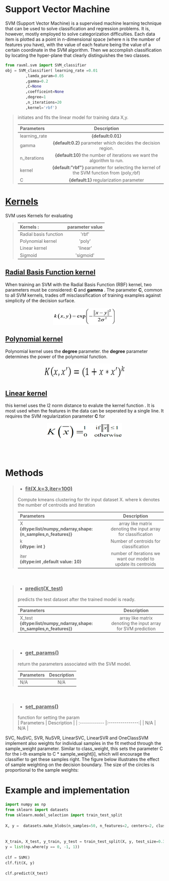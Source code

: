 # Support Vector Machine
SVM (Support Vector Machine) is a supervised machine learning technique that can be used to solve classification and regression problems. It is, however, mostly employed to solve categorization difficulties. Each data item is plotted as a point in n-dimensional space (where n is the number of features you have), with the value of each feature being the value of a certain coordinate in the SVM algorithm. Then we accomplish classification by locating the hyper-plane that clearly distinguishes the two classes.

```python
from ravml.svm import SVM_classifier
obj = SVM_classifier( learning_rate =0.01
         ,lamda_param=0.05
         ,gamma=0.2
         ,C=None
         ,coefficeint=None
         ,degree=1
         ,n_iterations=20
         ,kernel='rbf')

```




>initiates and fits the linear model for training data X,y.
>
>| Parameters | Description     |
>| :------------- |:---------------:|
>|   learning_rate |<b>{default:0.01}</b>  |
>|  gamma  |  <b>{default:0.2}</b> parameter which decides the decision region.| 
>|n_iterations|<b>{default:10}</b> the number of iterations we want the algorithm to run. |
>|kernel|<b>{default:"rbf"}</b> parameter for selecting the kernel of the SVM function from (poly,rbf)|
>|C|<b>{default:1}</b> regularization parameter|

<U>

# Kernels
</U>



SVM uses Kernels for evaluating 

>| Kernels :|parameter value|
>|:--|:----:|
>|Radial basis function|'rbf'|
>|Polynomial kernel|'poly'|
>|Linear kernel|'linear'|
>|Sigmoid|'sigmoid'|


<U>

## Radial Basis Function kernel 
</U>
<p>

When training an SVM with the Radial Basis Function (RBF) kernel, two parameters must be considered:<b> C </b> and <b>gamma </b> . The parameter <b>C</b>, common to all SVM kernels, trades off misclassification of training examples against simplicity of the decision surface.
</p>

<center>
<img src=files/rbf.png width=200 height= 55>
</center>
<U>

## Polynomial kernel 
</U><p>

Polynomial kernel uses the <B>degree</B> parameter. the <b>degree</b> parameter determines the power of the polynomial function.
</p>
<u>

<center>
<img src=files/poly.png width=260 height= 50>
</center>


## Linear kernel 
</u><p>

this kernel uses the l2 norm distance to evalute the kernel function . It is most used when the features in the data can be seperated by a single line. It requires the SVM regularization parameter <B>C</B> for 
</p>
<center>
<img src=files/download.png width=240 height= 50>
</center>

<br><br>

<B><p font="times new roman">

# Methods

</B>

>- ### <B><U>fit(X,k=3,iter=100)</u></B>
>
>Compute kmeans clustering for thr input dataset X. where k denotes the number of centroids and iteration
>
>| Parameters | Description     |
>| :------------ |:---------------:|
>|    X <br> <b>{dtype:list/numpy_ndarray,shape:(n_samples,n_features)} </b> | array like matrix denoting the input array for classification | 
>|    k <br> <b>{dtype: int } </b>| Number of centroids for classification  |  
>|    iter<br> <b>{dtype:int ,default value: 10} </b> | number of iterations we want our model to update its centroids |  

<br>

>- ### <B><U>predict(X_test)</u></B>
>
>predicts the test dataset after the trained model is ready.
>
>| Parameters | Description     |
>| :------------ |:---------------:|
>|    X_test <br> <b>{dtype:list/numpy_ndarray,shape:(n_samples,n_features)}</b> | array like matrix denoting the input array for SVM prediction | 

<br>

>- ### <B><U>get_params()</u></B>
>return the parameters associated with the SVM model.
>
>| Parameters | Description     |
>| :------------ |:---------------:|
>| N/A  | N/A |

<br>

>- ### <B><U>set_params()</U></B>
>
>function for setting the param
> <br>
>| Parameters | Description     |
>| :------------ |:---------------:|
>| N/A  | N/A |

SVC, NuSVC, SVR, NuSVR, LinearSVC, LinearSVR and OneClassSVM implement also weights for individual samples in the fit method through the sample_weight parameter. Similar to class_weight, this sets the parameter C for the i-th example to C * sample_weight[i], which will encourage the classifier to get these samples right. The figure below illustrates the effect of sample weighting on the decision boundary. The size of the circles is proportional to the sample weights:



# Example and implementation

```python
import numpy as np
from sklearn import datasets
from sklearn.model_selection import train_test_split

X, y =  datasets.make_blobs(n_samples=50, n_features=2, centers=2, cluster_std=1.05, random_state=40)


X_train, X_test, y_train, y_test = train_test_split(X, y, test_size=0.33 ,random_state=42)
y = list(np.where(y == 0, -1, 1))

clf = SVM()
clf.fit(X, y)

clf.predict(X_test)
```
 